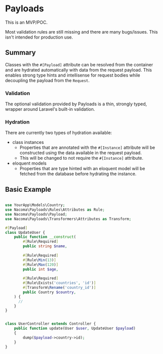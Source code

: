 # Payloads

This is an MVP/POC.

Most validation rules are still missing and there are many bugs/issues. This isn't intended for production use.


## Summary
Classes with the `#[Payload]` attribute can be resolved from the container and are hydrated automatically with 
data from the request payload. This enables strong type hints and intellisense for request bodies while decoupling
the payload from the `Request`.


### Validation
The optional validation provided by Payloads is a thin, strongly typed, wrapper around Laravel's built-in validation.

### Hydration
There are currently two types of hydration available:

- class instances
  - Properties that are annotated with the `#[Instance]` attribute will be constructed using the data available in the request payload.
  - This will be changed to not require the `#[Instance]` attribute. 
- eloquent models
  - Properties that are type hinted with an eloquent model will be fetched from the database before hydrating the instance.


## Basic Example
```php

use YourApp\Models\Country;
use Nacoma\Payloads\Rules\Attributes as Rule;
use Nacoma\Payloads\Payload;
use Nacoma\Payloads\Transformers\Attributes as Transform;

#[Payload]
class UpdateUser {
    public function __construct(
        #[Rule\Required]
        public string $name,
        
        #[Rule\Required]
        #[Rule\Min(13)]
        #[Rule\Max(120)]
        public int $age,
        
        #[Rule\Required]
        #[Rule\Exists('countries', 'id')]
        #[Transform\Rename('country_id')]
        public Country $country,
    ) {
      //
    }
}

```

```php

class UserController extends Controller {
    public function update(User $user, UpdateUser $payload)
    {
        dump($payload->country->id);
    }
}

```
